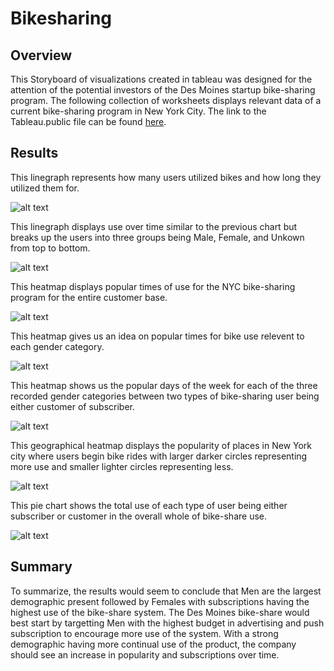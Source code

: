 # Bikesharing


## Overview

This Storyboard of visualizations created in tableau was designed for the attention of the potential investors of the Des Moines startup bike-sharing program. The following collection of worksheets displays relevant data of a current bike-sharing program in New York City. The link to the Tableau.public file can be found [here](https://public.tableau.com/app/profile/johnwlandeen/viz/CitiBikeChallenge_16634667741990/CitiBikeStory?publish=yes). 

## Results

This linegraph represents how many users utilized bikes and how long they utilized them for.

![alt text](Resources/Checkout_Times_for_Users.PNG)

This linegraph displays use over time similar to the previous chart but breaks up the users into three groups being Male, Female, and Unkown from top to bottom.

![alt text](Resources/Checkout_Times_by_Gender.PNG)

This heatmap displays popular times of use for the NYC bike-sharing program for the entire customer base.

![alt text](Resources/Trips_by_Weekday_per_Hour.PNG)

This heatmap gives us an idea on popular times for bike use relevent to each gender category.

![alt text](Resources/Trips_by_Gender_Weekday_per_Hour.PNG)

This heatmap shows us the popular days of the week for each of the three recorded gender categories between two types of bike-sharing user being either customer of subscriber.

![alt text](Resources/User_Trips_by_Gender_by_Weekday.PNG)

This geographical heatmap displays the popularity of places in New York city where users begin bike rides with larger darker circles representing more use and smaller lighter circles representing less.

![alt text](Resources/Top_Starting_Locations.PNG)

This pie chart shows the total use of each type of user being either subscriber or customer in the overall whole of bike-share use.

![alt text](Resources/Average_Trip_Duration.PNG)

## Summary

To summarize, the results would seem to conclude that Men are the largest demographic present followed by Females with subscriptions having the highest use of the bike-share system. The Des Moines bike-share would best start by targetting Men with the highest budget in advertising and push subscription to encourage more use of the system. With a strong demographic having more continual use of the product, the company should see an increase in popularity and subscriptions over time.




